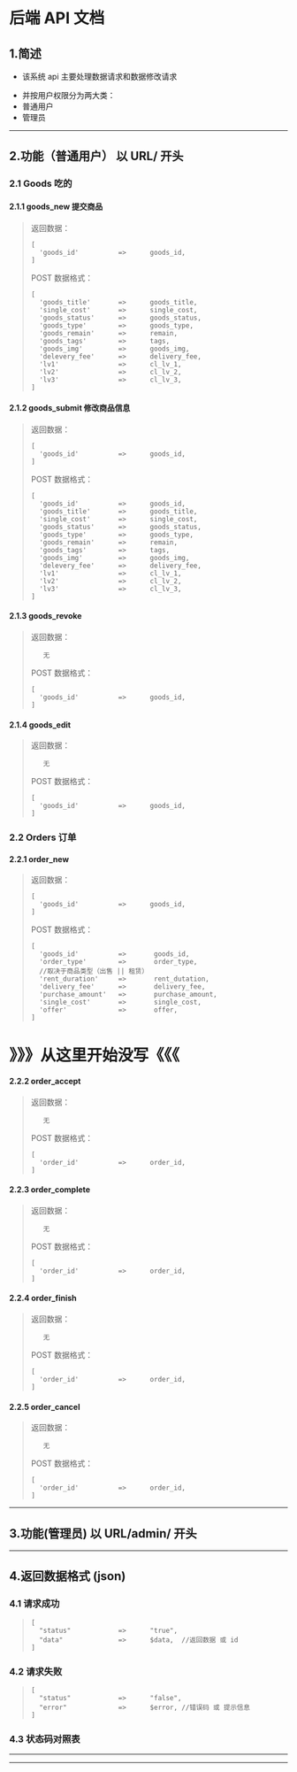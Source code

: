 # 后端 API 文档
## 1.简述

* 该系统 api 主要处理数据请求和数据修改请求
- 并按用户权限分为两大类：
- 普通用户
- 管理员
---

## 2.功能（普通用户） 以 URL/ 开头

### 2.1 Goods 吃的

#### 2.1.1 goods_new 提交商品
>
>返回数据：
>```
>[
>   'goods_id'          =>      goods_id,
>]
>```
>
>POST 数据格式：
>```
>[
>   'goods_title'       =>      goods_title,
>   'single_cost'       =>      single_cost,
>   'goods_status'      =>      goods_status,
>   'goods_type'        =>      goods_type,
>   'goods_remain'      =>      remain,
>   'goods_tags'        =>      tags,
>   'goods_img'         =>      goods_img,
>   'delevery_fee'      =>      delivery_fee,
>   'lv1'               =>      cl_lv_1,
>   'lv2'               =>      cl_lv_2,
>   'lv3'               =>      cl_lv_3,
>]
>```


#### 2.1.2 goods_submit 修改商品信息
>
>返回数据：
>```
>[
>   'goods_id'          =>      goods_id,
>]
>```
>
>POST 数据格式：
>```
>[
>   'goods_id'          =>      goods_id,
>   'goods_title'       =>      goods_title,
>   'single_cost'       =>      single_cost,
>   'goods_status'      =>      goods_status,
>   'goods_type'        =>      goods_type,
>   'goods_remain'      =>      remain,
>   'goods_tags'        =>      tags,
>   'goods_img'         =>      goods_img,
>   'delevery_fee'      =>      delivery_fee,
>   'lv1'               =>      cl_lv_1,
>   'lv2'               =>      cl_lv_2,
>   'lv3'               =>      cl_lv_3,
>]
>```

#### 2.1.3 goods_revoke
>
>返回数据：
>```
>    无
>```
>
>POST 数据格式：
>```
>[
>   'goods_id'          =>      goods_id,
>]
>```

#### 2.1.4 goods_edit
>
>返回数据：
>```
>    无
>```
>
>POST 数据格式：
>```
>[
>   'goods_id'          =>      goods_id,
>]
>```

### 2.2 Orders 订单

#### 2.2.1 order_new

>返回数据：
>```
>[
>   'goods_id'          =>      goods_id,
>]
>```
>
>POST 数据格式：
>```
>[
>   'goods_id'          =>       goods_id,
>   'order_type'        =>       order_type,
>   //取决于商品类型（出售 || 租赁）
>   'rent_duration'     =>       rent_dutation,
>   'delivery_fee'      =>       delivery_fee,
>   'purchase_amount'   =>       purchase_amount,
>   'single_cost'       =>       single_cost,
>   'offer'             =>       offer,
>]
>```
# 》》》从这里开始没写《《《
#### 2.2.2 order_accept

>返回数据：
>```
>    无
>```
>
>POST 数据格式：
>```
>[
>   'order_id'          =>      order_id, 
>]
>```

#### 2.2.3 order_complete

>返回数据：
>```
>    无
>```
>
>POST 数据格式：
>```
>[
>   'order_id'          =>      order_id, 
>]
>```

#### 2.2.4 order_finish

>返回数据：
>```
>    无
>```
>
>POST 数据格式：
>```
>[
>   'order_id'          =>      order_id, 
>]
>```

#### 2.2.5 order_cancel

>返回数据：
>```
>    无
>```
>
>POST 数据格式：
>```
>[
>   'order_id'          =>      order_id, 
>]
>```
---

## 3.功能(管理员) 以 URL/admin/ 开头
---

## 4.返回数据格式 (json)

### 4.1 请求成功

>```
>[
>   "status"            =>      "true",
>   "data"              =>      $data,  //返回数据 或 id 
>]
>```

### 4.2 请求失败

>```
>[
>   "status"            =>      "false",
>   "error"             =>      $error, //错误码 或 提示信息
>]
>```

### 4.3 状态码对照表
>
>
>
>
>
>
>
>
---
---